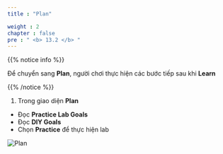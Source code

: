 ```yaml
---
title : "Plan"

weight : 2
chapter : false
pre : " <b> 13.2 </b> "
---
```


{{% notice info %}}

Để chuyển sang **Plan**, người chơi thực hiện các bước tiếp sau khi **Learn**

{{% /notice %}}

1. Trong giao diện **Plan**

- Đọc **Practice Lab Goals**
- Đọc **DIY Goals**
- Chọn **Practice** để thực hiện lab

![Plan](/images/13-nosqldatabase/13.2-plan/1-plan.png?width=90pc)